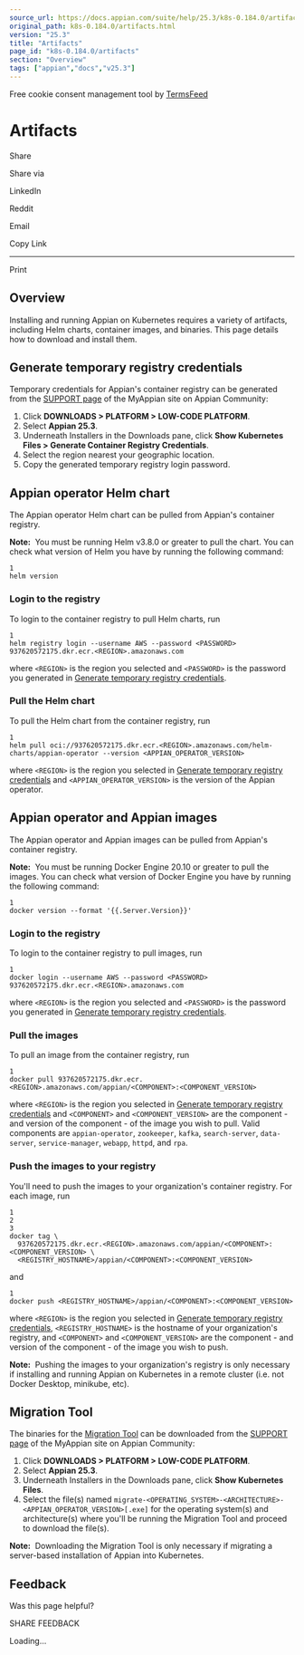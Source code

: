 ```yaml
---
source_url: https://docs.appian.com/suite/help/25.3/k8s-0.184.0/artifacts.html
original_path: k8s-0.184.0/artifacts.html
version: "25.3"
title: "Artifacts"
page_id: "k8s-0.184.0/artifacts"
section: "Overview"
tags: ["appian","docs","v25.3"]
---
```



Free cookie consent management tool by [TermsFeed](https://www.termsfeed.com/)

# Artifacts

Share

Share via

LinkedIn

Reddit

Email

Copy Link

* * *

Print

## Overview

Installing and running Appian on Kubernetes requires a variety of artifacts, including Helm charts, container images, and binaries. This page details how to download and install them.

## Generate temporary registry credentials

Temporary credentials for Appian's container registry can be generated from the [SUPPORT page](https://forum.appian.com/suite/sites/myappian/page/support) of the MyAppian site on Appian Community:

1.  Click **DOWNLOADS > PLATFORM > LOW-CODE PLATFORM**.
2.  Select **Appian 25.3**.
3.  Underneath Installers in the Downloads pane, click **Show Kubernetes Files > Generate Container Registry Credentials**.
4.  Select the region nearest your geographic location.
5.  Copy the generated temporary registry login password.

## Appian operator Helm chart

The Appian operator Helm chart can be pulled from Appian's container registry.

**Note:**  You must be running Helm v3.8.0 or greater to pull the chart. You can check what version of Helm you have by running the following command:

```
1
helm version
```

### Login to the registry

To login to the container registry to pull Helm charts, run

```
1
helm registry login --username AWS --password <PASSWORD> 937620572175.dkr.ecr.<REGION>.amazonaws.com
```

where `<REGION>` is the region you selected and `<PASSWORD>` is the password you generated in [Generate temporary registry credentials](#generate-temporary-registry-credentials).

### Pull the Helm chart

To pull the Helm chart from the container registry, run

```
1
helm pull oci://937620572175.dkr.ecr.<REGION>.amazonaws.com/helm-charts/appian-operator --version <APPIAN_OPERATOR_VERSION>
```

where `<REGION>` is the region you selected in [Generate temporary registry credentials](#generate-temporary-registry-credentials) and `<APPIAN_OPERATOR_VERSION>` is the version of the Appian operator.

## Appian operator and Appian images

The Appian operator and Appian images can be pulled from Appian's container registry.

**Note:**  You must be running Docker Engine 20.10 or greater to pull the images. You can check what version of Docker Engine you have by running the following command:

```
1
docker version --format '{{.Server.Version}}'
```

### Login to the registry

To login to the container registry to pull images, run

```
1
docker login --username AWS --password <PASSWORD> 937620572175.dkr.ecr.<REGION>.amazonaws.com
```

where `<REGION>` is the region you selected and `<PASSWORD>` is the password you generated in [Generate temporary registry credentials](#generate-temporary-registry-credentials).

### Pull the images

To pull an image from the container registry, run

```
1
docker pull 937620572175.dkr.ecr.<REGION>.amazonaws.com/appian/<COMPONENT>:<COMPONENT_VERSION>
```

where `<REGION>` is the region you selected in [Generate temporary registry credentials](#generate-temporary-registry-credentials) and `<COMPONENT>` and `<COMPONENT_VERSION>` are the component - and version of the component - of the image you wish to pull. Valid components are `appian-operator`, `zookeeper`, `kafka`, `search-server`, `data-server`, `service-manager`, `webapp`, `httpd`, and `rpa`.

### Push the images to your registry

You'll need to push the images to your organization's container registry. For each image, run

```
1
2
3
docker tag \
  937620572175.dkr.ecr.<REGION>.amazonaws.com/appian/<COMPONENT>:<COMPONENT_VERSION> \
  <REGISTRY_HOSTNAME>/appian/<COMPONENT>:<COMPONENT_VERSION>
```

and

```
1
docker push <REGISTRY_HOSTNAME>/appian/<COMPONENT>:<COMPONENT_VERSION>
```

where `<REGION>` is the region you selected in [Generate temporary registry credentials](#generate-temporary-registry-credentials), `<REGISTRY_HOSTNAME>` is the hostname of your organization's registry, and `<COMPONENT>` and `<COMPONENT_VERSION>` are the component - and version of the component - of the image you wish to push.

**Note:**  Pushing the images to your organization's registry is only necessary if installing and running Appian on Kubernetes in a remote cluster (i.e. not Docker Desktop, minikube, etc).

## Migration Tool

The binaries for the [Migration Tool](migration-tool.html) can be downloaded from the [SUPPORT page](https://forum.appian.com/suite/sites/myappian/page/support) of the MyAppian site on Appian Community:

1.  Click **DOWNLOADS > PLATFORM > LOW-CODE PLATFORM**.
2.  Select **Appian 25.3**.
3.  Underneath Installers in the Downloads pane, click **Show Kubernetes Files**.
4.  Select the file(s) named `migrate-<OPERATING_SYSTEM>-<ARCHITECTURE>-<APPIAN_OPERATOR_VERSION>[.exe]` for the operating system(s) and architecture(s) where you'll be running the Migration Tool and proceed to download the file(s).

**Note:**  Downloading the Migration Tool is only necessary if migrating a server-based installation of Appian into Kubernetes.

## Feedback

Was this page helpful?

SHARE FEEDBACK

Loading...